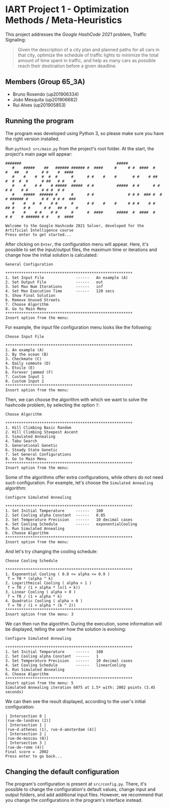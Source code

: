 # IART Project 1 - Optimization Methods / Meta-Heuristics
This project addresses the *Google HashCode 2021* problem, Traffic Signaling:

> Given the description of a city plan and planned paths for all cars in that city, optimize the schedule of traffic lights to minimize the total amount of time spent in traffic, and help as many cars as possible reach their destination before a given deadline.

## Members (Group 65_3A)

- Bruno Rosendo (up201906334)
- João Mesquita (up201906682)
- Rui Alves (up201905853)

## Running the program

The program was developed using Python 3, so please make sure you have the right version installed.

Run `python3 src/main.py` from the project's root folder.
At the start, the project's main page will appear:
```
#######                                          #####                                                
   #    #####    ##   ###### ###### #  ####     #     # #  ####  #    #   ##   #      # #    #  ####  
   #    #    #  #  #  #      #      # #    #    #       # #    # ##   #  #  #  #      # ##   # #    # 
   #    #    # #    # #####  #####  # #          #####  # #      # #  # #    # #      # # #  # #      
   #    #####  ###### #      #      # #               # # #  ### #  # # ###### #      # #  # # #  ### 
   #    #   #  #    # #      #      # #    #    #     # # #    # #   ## #    # #      # #   ## #    # 
   #    #    # #    # #      #      #  ####      #####  #  ####  #    # #    # ###### # #    #  #### 

Welcome to the Google Hashcode 2021 Solver, developed for the Artificial Intelligence course
Press enter to get started...
```

After clicking on `Enter`, the configuration menu will appear. Here, it's possible to set the input/output files, the maximum time or iterations and change how the initial solution is calculated:

```
General Configuration

********************************************************
1. Set Input File              ------   An example (A)
2. Set Output File             ------   out
3. Set Max Num Iterations      ------   inf
4. Set Max Execution Time      ------   120 secs
5. Show Final Solution
6. Remove Unused Streets
7. Choose Algorithm
8. Go to Main Menu
********************************************************
Insert option from the menu:
```

For example, the input file configuration menu looks like the following:

```
Choose Input File

********************************************************
1. An example (A)
2. By the ocean (B)
3. Checkmate (C)
4. Daily commute (D)
5. Etoile (E)
6. Forever jammed (F)
7. Custom Input 1
8. Custom Input 2
********************************************************
Insert option from the menu:
```

Then, we can choose the algorithm with which we want to solve the hashcode problem, by selecting the option `7`:

```
Choose Algorithm

********************************************************
1. Hill Climbing Basic Random
2. Hill Climbing Steepest Ascent
3. Simulated Annealing
4. Tabu Search
5. Generational Genetic
6. Steady State Genetic
7. Set General Configurations
8. Go to Main Menu
********************************************************
Insert option from the menu:
```

Some of the algorithms offer extra configurations, while others do not need such configuration. For example, let's choose the `Simulated Annealing` algorithm:

```
Configure Simulated Annealing

********************************************************
1. Set Initial Temperature     ------   100
2. Set Cooling alpha Constant  ------   0.85
3. Set Temperature Precision   ------   10 decimal cases
4. Set Cooling Schedule        ------   exponentialCooling
5. Run Simulated Annealing
6. Choose Algorithm
********************************************************
Insert option from the menu:
```

And let's try changing the cooling schedule:

```
Choose Cooling Schedule

********************************************************
1. Exponential Cooling ( 0.8 <= alpha <= 0.9 ) 
 T = T0 * (alpha ^ k)
2. Logarithmical Cooling ( alpha > 1 ) 
 T = T0 / (1 + alpha * ln(1 + k))
3. Linear Cooling ( alpha > 0 ) 
 T = T0 / (1 + alpha * k) 
4. Quadratic Cooling ( alpha > 0 ) 
 T = T0 / (1 + alpha * (k ^ 2)) 
********************************************************
Insert option from the menu: 3
```

We can then run the algorithm. During the execution, some information will be displayed, telling the user how the solution is evolving:

```
Configure Simulated Annealing

********************************************************
1. Set Initial Temperature     ------   100
2. Set Cooling alpha Constant  ------   1
3. Set Temperature Precision   ------   10 decimal cases
4. Set Cooling Schedule        ------   linearCooling
5. Run Simulated Annealing
6. Choose Algorithm
********************************************************
Insert option from the menu: 5
Simulated Annealing iteration 6075 at 1.5º with: 2002 points (3.45 seconds)
```

We can then see the result displayed, according to the user's initial configuration:

```
| Intersection 0 |
[rue-de-londres (2)]
| Intersection 1 |
[rue-d-athenes (1), rue-d-amsterdam (4)]
| Intersection 2 |
[rue-de-moscou (0)]
| Intersection 3 |
[rue-de-rome (4)]
Final score =  2002
Press enter to go back...
```


## Changing the default configuration

The program's configuration is present at `src/config.py`. There, it's possible to change the configuration's default values, change input and output folders, and add additional input files. However, we recommend that you change the configurations in the program's interface instead.
